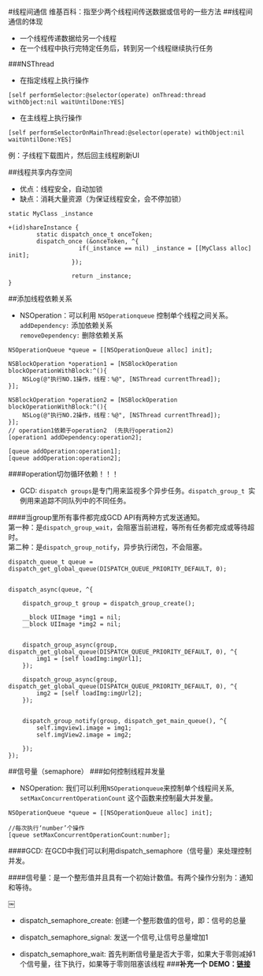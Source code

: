 
#线程间通信
维基百科：指至少两个线程间传送数据或信号的一些方法
##线程间通信的体现
- 一个线程传递数据给另一个线程
- 在一个线程中执行完特定任务后，转到另一个线程继续执行任务

###NSThread
- 在指定线程上执行操作

`[self performSelector:@selector(operate) onThread:thread withObject:nil waitUntilDone:YES]`

- 在主线程上执行操作

`[self performSelectorOnMainThread:@selector(operate) withObject:nil waitUntilDone:YES]`

例：子线程下载图片，然后回主线程刷新UI

##线程共享内存空间
- 优点：线程安全，自动加锁
- 缺点：消耗大量资源（为保证线程安全，会不停加锁）

```oc
static MyClass _instance

+(id)shareInstance {
		static dispatch_once_t onceToken;
		dispatch_once (&onceToken, ^{
					if(_instance == nil) _instance = [[MyClass alloc] init];
				  });
				  
				  return _instance;
}
```

##添加线程依赖关系

- NSOperation：可以利用 `NSOperationqueue` 控制单个线程之间关系。  
`addDependency:` 添加依赖关系  
`removeDependency:` 删除依赖关系

```oc
NSOperationQueue *queue = [[NSOperationQueue alloc] init];  
  
NSBlockOperation *operation1 = [NSBlockOperation blockOperationWithBlock:^(){  
    NSLog(@"执行NO.1操作，线程：%@", [NSThread currentThread]);  
}];  
  
NSBlockOperation *operation2 = [NSBlockOperation blockOperationWithBlock:^(){  
    NSLog(@"执行NO.2操作，线程：%@", [NSThread currentThread]);  
}];  
// operation1依赖于operation2  (先执行operation2)
[operation1 addDependency:operation2];  
  
[queue addOperation:operation1];  
[queue addOperation:operation2]; 
```
####operation切勿循环依赖！！！

- GCD: `dispatch groups`是专门用来监视多个异步任务。`dispatch_group_t `实例用来追踪不同队列中的不同任务。

####当group里所有事件都完成GCD API有两种方式发送通知。  
第一种：是`dispatch_group_wait`，会阻塞当前进程，等所有任务都完成或等待超时。  
第二种：是`dispatch_group_notify`，异步执行闭包，不会阻塞。


```oc
dispatch_queue_t queue = dispatch_get_global_queue(DISPATCH_QUEUE_PRIORITY_DEFAULT, 0);


dispatch_async(queue, ^{

    dispatch_group_t group = dispatch_group_create();

    __block UIImage *img1 = nil;
    __block UIImage *img2 = nil;


    dispatch_group_async(group, dispatch_get_global_queue(DISPATCH_QUEUE_PRIORITY_DEFAULT, 0), ^{
        img1 = [self loadImg:imgUrl1];
    });

    dispatch_group_async(group, dispatch_get_global_queue(DISPATCH_QUEUE_PRIORITY_DEFAULT, 0), ^{
        img2 = [self loadImg:imgUrl2];
    });


    dispatch_group_notify(group, dispatch_get_main_queue(), ^{
        self.imgview1.image = img1;
        self.imgView2.image = img2;

    });
});
```

##信号量（semaphore）
###如何控制线程并发量

- NSOperation: 我们可以利用`NSOperationqueue`来控制单个线程间关系, `setMaxConcurrentOperationCount` 这个函数来控制最大并发量。

```oc
NSOperationQueue *queue = [[NSOperationQueue alloc] init];  

//每次执行‘number’个操作
[queue setMaxConcurrentOperationCount:number];
```

####GCD: 在GCD中我们可以利用dispatch_semaphore（信号量）来处理控制并发。

####信号量：是一个整形值并且具有一个初始计数值。有两个操作分别为：通知和等待。

￼

- dispatch_semaphore_create: 创建一个整形数值的信号，即：信号的总量

- dispatch_semaphore_signal: 发送一个信号,让信号总量增加1

- dispatch_semaphore_wait: 首先判断信号量是否大于零，如果大于零则减掉1个信号量，往下执行，如果等于零则阻塞该线程
###**补充一个 DEMO：[链接](https://github.com/barrylyl09/ThreadCommunicate)**
